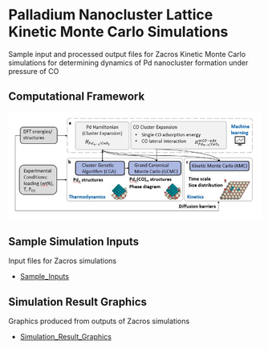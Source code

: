 # Palladium Nanocluster Lattice Kinetic Monte Carlo Simulations
Sample input and processed output files for Zacros Kinetic Monte Carlo simulations for determining dynamics of Pd nanocluster formation under pressure of CO

## Computational Framework 
![framework](docs/framework.jpg)

## Sample Simulation Inputs
Input files for Zacros simulations
- [Sample_Inputs](/Sample_Inputs)

## Simulation Result Graphics
Graphics produced from outputs of Zacros simulations
- [Simulation_Result_Graphics](/Simulation_Result_Graphics)
